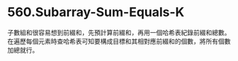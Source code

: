 # 560.Subarray-Sum-Equals-K

子數組和很容易想到前綴和，先預計算前綴和，再用一個哈希表紀錄前綴和總數。在遍歷每個元素時查哈希表可知要構成目標和其相對應前綴和的個數，將所有個數加總就行。
